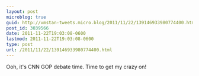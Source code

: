```yaml
---
layout: post
microblog: true
guid: http://vmstan-tweets.micro.blog/2011/11/22/139146933980774400.html
post_id: 3039566
date: 2011-11-22T19:03:08-0600
lastmod: 2011-11-22T19:03:08-0600
type: post
url: /2011/11/22/139146933980774400.html
---
```

Ooh, it's CNN GOP debate time. Time to get my crazy on!
